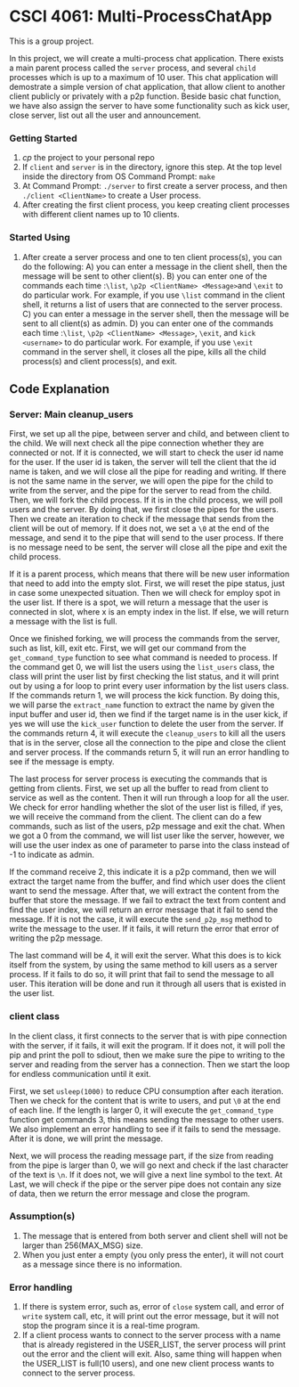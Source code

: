 # CSCI 4061: Multi-ProcessChatApp
This is a group project.

In this project, we will create a multi-process chat application. There exists
a main parent process called the `server` process, and several `child` processes
which is up to a maximum of 10 user. This chat application will demostrate a
simple version of chat application, that allow client to another client publicly
or privately with a p2p function. Beside basic chat function, we have also assign
the server to have some functionality such as kick user, close server, list out
all the user and announcement.

### Getting Started
1. _cp_ the project to your personal repo
2. If `client` and `server` is in the directory, ignore this step. At the top level
    inside the directory from OS Command Prompt: `make`
3. At Command Prompt: `./server` to first create a server process, and then
   `./client <ClientName>` to create a User process.
4. After creating the first client process, you keep creating client processes with
    different client names up to 10 clients.

### Started Using
1. After create a server process and one to ten client process(s), you can do the
  following:
  A) you can enter a message in the client shell, then the message will be sent to
    other client(s).
  B) you can enter one of the commands each time :`\list`, `\p2p <ClientName> <Message>`and `\exit` to do particular work. For example, if you use `\list` command in the
  client shell, it returns a list of users that are connected to the server process.
  C) you can enter a message in the server shell, then the message will be sent to
    all client(s) as admin.
  D) you can enter one of the commands each time :`\list`, `\p2p <ClientName> <Message>`, `\exit`, and `kick <username>` to do particular work. For example, if you use `\exit` command in the server shell, it closes all the pipe, kills all the child process(s) and
  client process(s), and exit.

## Code Explanation
### Server: Main cleanup_users
First, we set up all the pipe,  between server and child, and between client to
the child. We will next check all the pipe connection
whether they are connected or not. If it is connected, we will start to check
the user id name for the user. If the user id is taken, the server will tell the client
that the id name is taken, and we will close all the pipe for reading and writing.
If there is not the same name in the server, we will open the pipe for the child to
write from the server, and the pipe for the server to read from the child. Then, we
will fork the child process. If it is in the child process, we will poll users
and the server. By doing that, we first close the pipes for the users. Then we
create an iteration to check if the message that sends from the client will be out of
memory. If it does not, we set a `\0` at the end of the message, and send it to the
pipe that will send to the user process. If there is no message need to be sent,
the server will close all the pipe and exit the child process.

If it is a parent process, which means that there will be new user information
that need to add into the empty slot. First, we will reset the pipe status, just
in case some unexpected situation. Then we will check for employ spot in the user
list. If there is a spot, we will return a message that the user is connected in
slot, where x is an empty index in the list. If else, we will return a message with
the list is full.

Once we finished forking, we will process the commands from the server,
such as list, kill, exit etc. First, we will get our command from the
`get_command_type` function to see what command is needed to process. If the command
get 0, we will list the users using the `list_users` class, the class will print
the user list by first checking the list status, and it will print out by using a
for loop to print every user information by the list users class. If the commands
return 1, we will process the kick function. By doing this, we will parse the
`extract_name` function to extract the name by given the input buffer and user id,
then we find if the target name is in the user kick, if yes we will use the `kick_user`
function to delete the user from the server. If the commands return 4, it will execute
the `cleanup_users` to kill all the users that is in the server, close all the
connection to the pipe and close the client and server process. If the commands
return 5, it will run an error handling to see if the message is empty.

The last process for server process is executing the commands that is getting
from clients. First, we set up all the buffer to read from client to service as
well as the content. Then it will run through a loop for all the user. We check
for error handling whether the slot of the user list is filled, if yes, we will
receive the command from the client. The client can do a few commands, such as
list of the users, p2p message and exit the chat. When we got a 0 from the command,
we will list user like the server, however, we will use the user index as one of
parameter to parse into the class instead of -1 to indicate as admin.

If the command receive 2, this indicate it is a p2p command, then we will extract
the target name from the buffer, and find which user does the client want to send
the message. After that, we will extract the content from the buffer that store the
message. If we fail to extract the text from content and find the user index, we
will return an error message that it fail to send the message. If it is not the
case, it will execute the `send_p2p_msg` method to write the message to the user.
If it fails, it will return the error that error of writing the p2p message.

The last command will be 4, it will exit the server. What this does is to kick
itself from the system, by using the same method to kill users as a server process.
If it fails to do so, it will print that fail to send the message to all user. This
iteration will be done and run it through all users that is existed in the user list.

### client class
In the client class, it first connects to the server that is with pipe connection
with the server, if it fails, it will exit the program. If it does not, it will
poll the pip and print the poll to sdiout, then we make sure the pipe to writing
to the server and reading from the server has a connection. Then we start the loop
for endless communication until it exit.

First, we set `usleep(1000)` to reduce CPU consumption after each iteration. Then
we check for the content that is write to users, and put `\0` at the end of each
line. If the length is larger 0, it will execute the `get_command_type` function
get commands 3, this means sending the message to other users. We also implement
an error handling to see if it fails to send the message. After it is done, we
will print the message.

Next, we will process the reading message part, if the size from reading from the
pipe is larger than 0, we will go next and check if the last character of the text
is `\n`. If it does not, we will give a next line symbol to the text. At Last, we
will check if the pipe or the server pipe does not contain any size of data, then
we return the error message and close the program.

### Assumption(s)
1. The message that is entered from both server and client shell will not be larger
  than 256(MAX_MSG) size.
2. When you just enter a empty (you only press the enter), it will not court as
  a message since there is no information.

### Error handling
1. If there is system error, such as, error of `close` system call, and error of
  `write` system call, etc, it will print out the error message, but it will not stop
  the program since it is a real-time program.
2. If a client process wants to connect to the server process with a name that is
  already registered in the USER_LIST, the server process will print out the error and
  the client will exit. Also, same thing will happen when the USER_LIST is full(10 users),
  and one new client process wants to connect to the server process.
